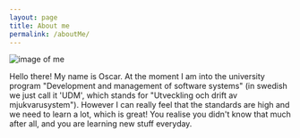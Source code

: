 ```yaml
---
layout: page
title: About me
permalink: /aboutMe/
---
```


![image of me](http://img13.deviantart.net/69d9/i/2014/254/e/c/deviantid_ix_by_dimensionstrain-d7ysexj.jpg)

Hello there! 
My name is Oscar. At the moment I am into the university program "Development and management of software systems" (in
swedish we just call it 'UDM', which stands for "Utveckling och drift av mjukvarusystem"). However I can really feel
that the standards are high and we need to learn a lot, which is great! You realise you didn't know that much after all,
and you are learning new stuff everyday.
